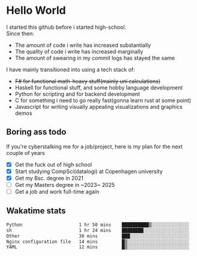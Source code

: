 # Hello World

I started this github before i started high-school.  
Since then:
- The amount of code i write has increased substantially
- The quality of code i write has increased marginally
- The amount of swearing in my commit logs has stayed the same

I have mainly transitioned into using a tech stack of:
- ~~F# for functional math-heavy stuff(mainly uni calculations)~~
- Haskell for functional stuff, and some hobby language development
- Python for scripting and for backend development
- C for something i need to go really fast(gonna learn rust at some point)
- Javascript for writing visually appealing visualizations and graphics demos

## Boring ass todo
If you're cyberstalking me for a job/project, here is my plan for the next couple of years
- [x] Get the fuck out of high school
- [x] Start studying CompSci(datalogi) at Copenhagen university
- [x] Get my Bsc. degree in 2021
- [ ] Get my Masters degree in ~2023~ 2025
- [ ] Get a job and work full-time again

## Wakatime stats
<!--START_SECTION:waka-->

```txt
Python                     1 hr 50 mins    ██████████▒░░░░░░░░░░░░░░   41.90 %
sh                         1 hr 24 mins    ████████░░░░░░░░░░░░░░░░░   32.12 %
Other                      30 mins         ███░░░░░░░░░░░░░░░░░░░░░░   11.64 %
Nginx configuration file   14 mins         █▒░░░░░░░░░░░░░░░░░░░░░░░   05.42 %
YAML                       12 mins         █▒░░░░░░░░░░░░░░░░░░░░░░░   04.70 %
```

<!--END_SECTION:waka-->
